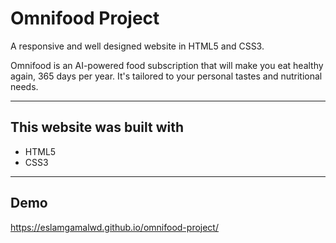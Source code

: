 # Omnifood Project

A responsive and well designed website in HTML5 and CSS3.

Omnifood is an AI-powered food subscription that will make you eat healthy again, 365 days per year. It's tailored to your personal tastes and nutritional needs.

---

## This website was built with

- HTML5
- CSS3

---

## Demo

https://eslamgamalwd.github.io/omnifood-project/
